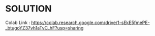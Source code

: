 # SOLUTION

Colab Link : https://colab.research.google.com/drive/1-sEkE5fmePE-_btugoYZ37vh1aTvC_hF?usp=sharing
